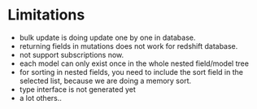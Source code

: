 # Limitations

* bulk update is doing update one by one in database.
* returning fields in mutations does not work for redshift database.
* not support subscriptions now.
* each model can only exist once in the whole nested field/model tree
* for sorting in nested fields, you need to include the sort field in the selected list, because we are doing a memory sort.
* type interface is not generated yet
* a lot others..
